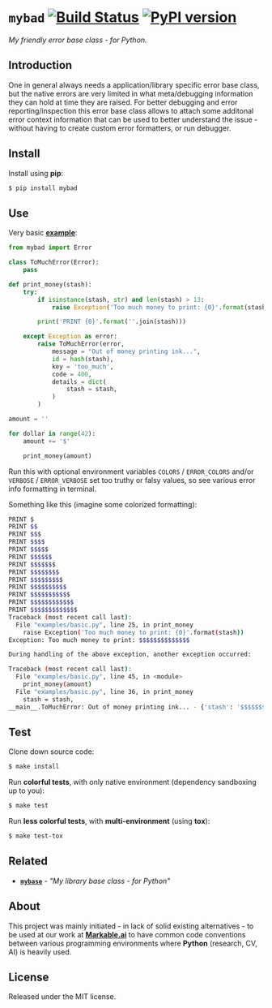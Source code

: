 
# `mybad` [![Build Status](https://travis-ci.com/grimen/python-mybad.svg?branch=master)](https://travis-ci.com/grimen/python-mybad) [![PyPI version](https://badge.fury.io/py/mybad.svg)](https://badge.fury.io/py/mybad)

*My friendly error base class - for Python.*

## Introduction

One in general always needs a application/library specific error base class, but the native errors are very limited in what meta/debugging information they can hold at time they are raised. For better debugging and error reporting/inspection this error base class allows to attach some additonal error context information that can be used to better understand the issue - without having to create custom error formatters, or run debugger.


## Install

Install using **pip**:

```sh
$ pip install mybad
```


## Use

Very basic **[example](https://github.com/grimen/python-mybad/tree/master/examples/basic.py)**:

```python
from mybad import Error

class ToMuchError(Error):
    pass

def print_money(stash):
    try:
        if isinstance(stash, str) and len(stash) > 13:
            raise Exception('Too much money to print: {0}'.format(stash))

        print('PRINT {0}'.format(''.join(stash)))

    except Exception as error:
        raise ToMuchError(error,
            message = "Out of money printing ink...",
            id = hash(stash),
            key = 'too_much',
            code = 400,
            details = dict(
                stash = stash,
            )
        )

amount = ''

for dollar in range(42):
    amount += '$'

    print_money(amount)

```

Run this with optional environment variables `COLORS` / `ERROR_COLORS` and/or `VERBOSE` / `ERROR_VERBOSE` set too truthy or falsy values, so see various error info formatting in terminal.

Something like this (imagine some colorized formatting):

```bash
PRINT $
PRINT $$
PRINT $$$
PRINT $$$$
PRINT $$$$$
PRINT $$$$$$
PRINT $$$$$$$
PRINT $$$$$$$$
PRINT $$$$$$$$$
PRINT $$$$$$$$$$
PRINT $$$$$$$$$$$
PRINT $$$$$$$$$$$$
PRINT $$$$$$$$$$$$$
Traceback (most recent call last):
  File "examples/basic.py", line 25, in print_money
    raise Exception('Too much money to print: {0}'.format(stash))
Exception: Too much money to print: $$$$$$$$$$$$$$

During handling of the above exception, another exception occurred:

Traceback (most recent call last):
  File "examples/basic.py", line 45, in <module>
    print_money(amount)
  File "examples/basic.py", line 36, in print_money
    stash = stash,
__main__.ToMuchError: Out of money printing ink... - {'stash': '$$$$$$$$$$$$$$'}
```


## Test

Clone down source code:

```sh
$ make install
```

Run **colorful tests**, with only native environment (dependency sandboxing up to you):

```sh
$ make test
```

Run **less colorful tests**, with **multi-environment** (using **tox**):

```sh
$ make test-tox
```


## Related

- [**`mybase`**](https://github.com/grimen/python-mybase) - *"My library base class - for Python"*


## About

This project was mainly initiated - in lack of solid existing alternatives - to be used at our work at **[Markable.ai](https://markable.ai)** to have common code conventions between various programming environments where **Python** (research, CV, AI) is heavily used.


## License

Released under the MIT license.
